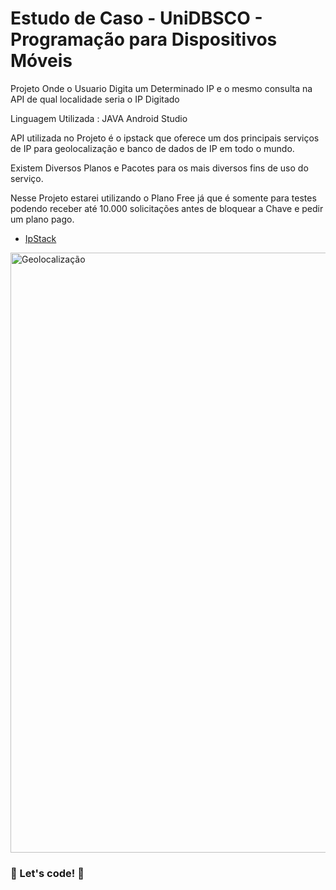 # Estudo de Caso - UniDBSCO - Programação para Dispositivos Móveis


Projeto Onde o Usuario Digita um Determinado IP e o mesmo consulta na API 
de qual localidade seria o IP  Digitado


Linguagem Utilizada : JAVA
Android Studio 

API utilizada no Projeto é o ipstack que oferece um dos principais serviços de IP para geolocalização
e banco de dados de IP em todo o mundo.

Existem Diversos Planos e Pacotes para os mais diversos fins de uso do serviço.

Nesse Projeto estarei utilizando o Plano Free já que é somente para testes
podendo receber até 10.000 solicitações antes de bloquear a Chave e pedir um plano
pago. 

* [IpStack](https://ipstack.com/)



<img width="960" alt="Geolocalização" src="https://user-images.githubusercontent.com/60220406/113521887-c9d63080-9572-11eb-95dd-94799bfb8458.png">


### 🚀 Let's code! 🚀 ###



